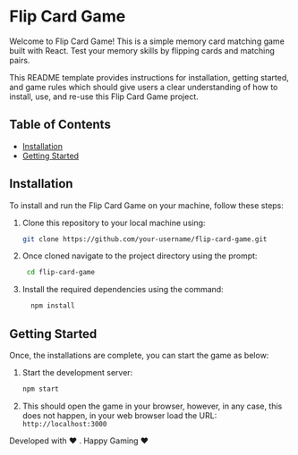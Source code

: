 # Flip Card Game

Welcome to Flip Card Game! This is a simple memory card matching game built with React. Test your memory skills by flipping cards and matching pairs. 

This README template provides instructions for installation, getting started, and game rules which should give users a clear understanding of how to install, use, and re-use this Flip Card Game project.


## Table of Contents

- [Installation](#installation)
- [Getting Started](#getting-started)


## Installation

To install and run the Flip Card Game on your machine, follow these steps:

1. Clone this repository to your local machine using:

   ```bash
   git clone https://github.com/your-username/flip-card-game.git

2. Once cloned navigate to the project directory using the prompt:
   
   ```bash
    cd flip-card-game

4. Install the required dependencies using the command:

   ```bash   
     npm install

  ## Getting Started

Once, the installations are complete, you can start the game as below:

1. Start the development server:

   ```bash
   npm start

2. This should open the game in your browser, however, in any case, this does not happen, in your web browser load
   the URL: `http://localhost:3000`

Developed with ❤️ . Happy Gaming ❤️ 

   




